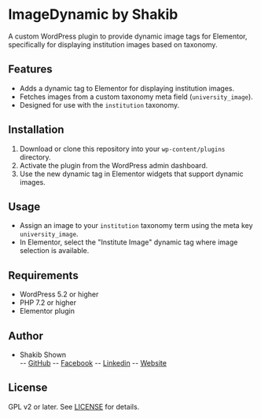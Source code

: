 # ImageDynamic by Shakib

A custom WordPress plugin to provide dynamic image tags for Elementor, specifically for displaying institution images based on taxonomy.

## Features

- Adds a dynamic tag to Elementor for displaying institution images.
- Fetches images from a custom taxonomy meta field (`university_image`).
- Designed for use with the `institution` taxonomy.

## Installation

1. Download or clone this repository into your `wp-content/plugins` directory.
2. Activate the plugin from the WordPress admin dashboard.
3. Use the new dynamic tag in Elementor widgets that support dynamic images.

## Usage

- Assign an image to your `institution` taxonomy term using the meta key `university_image`.
- In Elementor, select the "Institute Image" dynamic tag where image selection is available.

## Requirements

- WordPress 5.2 or higher
- PHP 7.2 or higher
- Elementor plugin

## Author

- Shakib Shown  
 -- [GitHub](https://github.com/shakib6472/)
 -- [Facebook](https://facebook.com/shakib6472)
 -- [Linkedin](https://www.linkedin.com/in/shakib6472s/)
 -- [Website](www.shakib6472.com)

## License

GPL v2 or later. See [LICENSE](https://www.gnu.org/licenses/gpl-2.0.html) for details.
